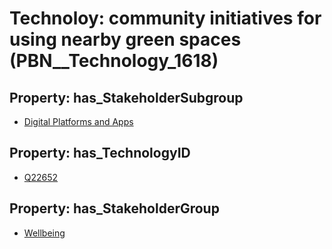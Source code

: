 # Technoloy: __community initiatives for using nearby green spaces__ (PBN__Technology_1618)

## Property: has_StakeholderSubgroup

* [Digital Platforms and Apps](PBN__TechSubgroup_54)

## Property: has_TechnologyID

* [Q22652](Q22652)

## Property: has_StakeholderGroup

* [Wellbeing](PBN__TechGroup_2)

